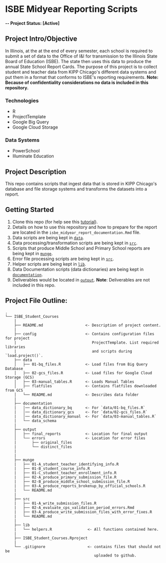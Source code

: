 # ISBE Midyear Reporting Scripts

#### -- Project Status: [Active]

## Project Intro/Objective
In Illinois, at the at the end of every semester, each school is required to submit a set of data to the Office of I&I for transmission to the Illinois State Board of Education (ISBE). The state then uses this data to produce the annual State School Report Cards. The purpose of this project is to collect student and teacher data from KIPP Chicago's different data systems and put them in a format that conforms to ISBE's reporting requirements. **Note: Because of confidentiality considerations no data is included in this repository.**

### Technologies
* R
* ProjectTemplate
* Google Big Query
* Google Cloud Storage

### Data Systems
* PowerSchool
* Illuminate Education

## Project Description
This repo contains scripts that ingest data that is stored in KIPP Chicago's database and file storage systems and transforms the datasets into a report.

## Getting Started

1. Clone this repo (for help see this [tutorial](https://help.github.com/articles/cloning-a-repository/)).
1. Details on how to use this repository and how to prepare for the report are located in the `isbe_midyear_report_documentation.Rmd` file. 
1. Data scripts are being kept in [`data`](https://github.com/kippchicago/isbe_midyear_reporting/tree/master/data).
1. Data processing/transformation scripts are being kept in [`src`](https://github.com/kippchicago/isbe_midyear_reporting/tree/master/munge).
1. Scripts that produce Middle School and Primary School reports are being kept in [`munge`](https://github.com/kippchicago/isbe_midyear_reporting/tree/master/src).
1. Error file processing scripts are being kept in [`src`](https://github.com/kippchicago/isbe_midyear_reporting/tree/master/src).
1. Helper scripts are being kept in [`lib`](https://github.com/kippchicago/isbe_midyear_reporting/tree/master/lib).
1. Data Documentation scripts (data dictionaries) are being kept in [`documentation`](https://github.com/kippchicago/isbe_midyear_reporting/tree/master/documentation).
1. Deliverables would be located in [`output`](https://github.com/kippchicago/isbe_midyear_reporting/tree/master/output). **Note**: Deliverables are not included in this repo.


## Project File Outline:

```
.
└── ISBE_Student_Courses
    |
    ├── README.md                   <- Description of project content.
    |
    ├── config                      <- Contains configuration files for project
    |                                  ProjectTemplate. List required libraries
    |                                  and scripts during `load.project()`.
    ├── data                        
    │   ├── 01-bq_files.R           <- Load files from Big Query Database
    │   ├── 02-gcs_files.R          <- Load files for Google Cloud Storage (GCS)
    │   ├── 03-manual_tables.R      <- Loads Manual Tables
    │   ├── flatfiles               <- Contains flatfiles downloaded from GCS
    │   └── README.md               <- Describes data folder
    |
    ├── documentation
    |   │── data_dictionary_bq      <- For `data/01-bq_files.R`
    |   │── data_dictionary_gcs     <- For `data/02-gcs_files.R`
    |   │── data_dictionary_manual  <- For `data/03-manual_tables.R`
    |   └── data_schema
    |
    ├── output
    │   ├── final_reports           <- Location for final output
    │   └── errors                  <- Location for error files
    |       ├── original_files
    |       └── distinct_files
    |                                
    |
    ├── munge
    |   ├── 01-A_student_teacher_identifying_info.R
    |   ├── 01-B_student_course_info.R
    |   ├── 01-C_student_teacher_enrollment_info.R
    |   ├── 02-A_produce_primary_submission_file.R
    |   ├── 02-B_produce_middle_school_submission_file.R
    |   ├── 03-A_produce_reports_brokenup_by_official_schools.R
    |   └── README.md
    |
    ├── src
    |   ├── 01-A_write_submission_files.R
    |   ├── 02-A_evaluate_cps_validation_period_errors.Rmd
    |   ├── 03-A_produce_write_submission_files_with_error_fixes.R
    |   └── README.md
    |
    ├── lib                         
    |   └── helpers.R                <- All functions contained here.
    |
    ├── ISBE_Student_Courses.Rproject
    |
    └── .gitignore                   <- contains files that should not be
                                        uploaded to github.
```
